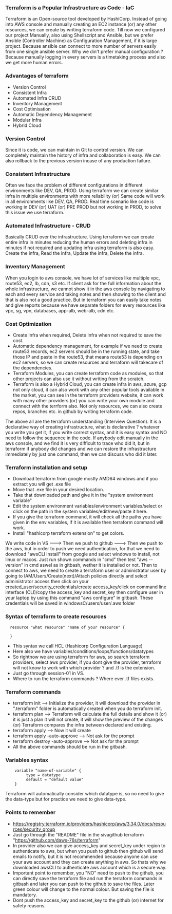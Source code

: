 ### Terraform is a Popular Infrastructure as Code - IaC
Terraform is an Open-source tool developed by HashiCorp. Instead of going into AWS console and manually creating an EC2 instance (or) any other resources, we can create by writing terraform code. Till now we configured our project Manually, also using Shellscript and Ansible, but we prefer Ansible (Controller Machine) as Configuration Management, if it is large project. Because ansible can connect to more number of servers easily from one single ansible server. Why we din't prefer manual configuration ? Because manually logging in every servers is a timetaking process and also we get more human errors.

### Advantages of terraform
- Version Control
- Consistent Infra
- Automated Infra CRUD
- Inventory Management
- Cost Optimisation
- Automatic Dependency Management
- Modular Infra
- Hybrid Cloud

### Version Control
Since it is code, we can maintain in Git to control version. We can completely maintain the history of infra and collaboration is easy. We can also rollback to the previous version incase of any production failure.

### Consistent Infrastructure
Often we face the problem of different configurations in different environments like DEV, QA, PROD. Using terraform we can create similar infra in multiple environments with more reliability (or) Same code will work in all environments like DEV, QA, PROD. Real time scenario like code is working in DEV (or) UAT (or) PRE PROD but not working in PROD, to solve this issue we use terraform.

### Automated Infrastructure - CRUD
Basically CRUD over the infrastructure. Using terraform we can create entire infra in minutes reducing the human errors and deleting infra in minutes if not required and updating infra using terraform is also easy. Create the infra, Read the infra, Update the infra, Delete the infra.

### Inventory Management
When you login to aws console, we have lot of services like multiple vpc, route53, ec2, lb, cdn, s3 etc. If client ask for the full information about the whole infrastructure, we cannot show it in the aws console by navigating to each and every service and taking notes and then showing to the client and that is also not a good practice. But in terraform you can easily take notes and give reports because we have separate folders for every resources like vpc, sg, vpn, databases, app-alb, web-alb, cdn etc.

### Cost Optimization
- Create Infra when required, Delete Infra when not required to save the cost.
- Automatic dependency management, for example if we need to create route53 records, ec2 servers should be in   the running state, and take those IP and paste in the route53, that means route53 is depending on ec2
  servers, so we can create resources and terraform will takecare of the dependencies.
- Terraform Modules, you can create terraform code as modules, so that other projects can also use it without
  writing from the scratch.
- Terraform is also a Hybrid Cloud, you can create infra in aws, azure, gcp not only cloud, it can also
  work with any other popular tools available in the market, you can see in the terraform providers website,
  it can work with many other providers (or) you can write your own module and connect with the terrform
  also. Not only resources, we can also create repos, branches etc. in github by writing terraform code.

The above all are the terraform understanding (Interview Question). It is a declarative way of creating infrastructure, what is declarative ? whatever you write you get it, if you write correct syntax, and it is easy syntax and NO need to follow the sequence in the code. If anybody edit manually in the aws console, and we find it is very difficult to trace who did it, but in terraform if anybody did changes and we can restore the infrastructure immediately by just one command, then we can discuss who did it later.

### Terraform installation and setup
- Download terraform from google mostly AMD64 windows and if you extract you will get .exe file
- Move that .exe file in your desired location.
- Take that downloaded path and give it in the "system environment variable"
- Edit the system environment variables/environment variables/select or click on the path in the system
  variables/edit/new/paste it here.
- If you give the terraform command, it will check all the paths you have given in the env variables, if it
  is available then terraform command will work.
- Install "hashicorp terraform extension" to get colors.

We write code in VS ---> Then we push to github ---> Then we push to the aws, but in order to push we need authentication, for that we need to download "awsCLI install" from google and select windows to install, not linux or macos. Just run shown commands in "cmd" then test "aws --version" in cmd aswel as in gitbash, wether it is installed or not. Then to connect to aws, we need to create a terraform user or administrator user by going to IAM/Users/Create(next)/Attach policies directly and select administrator access then click on your created_user/security_credentials/create access_key/click on command line interface (CLI)/copy the access_key and secret_key then configure user in your laptop by using this command "aws configure" in gitbash. These credentials will be saved in windowsC/users/user/.aws folder

### Syntax of terraform to create resources

      resource "what resource" "name of your resource" {
      
      }

- This syntax we call HCL (Hashicorp Configuration Language) 
- Here also we have variables/conditions/loops/functions/datatypes
- So rightnow we are using terraform for aws, so search terraform providers, select aws provider, if you
  dont give the provider, terraform will not know to work with which provider ? and .tf is the extension.
- Just go through session-01 in VS.
- Where to run the terraform commands ? Where ever .tf files exists.

### Terraform commands
- terraform init --> Initialize the provider, it will download the provider in ".terraform" folder is
  automatically created when you do terraform init.
- terraform plan --> Terraform will calculate the full details and show it (or) it is just a plan it will not
  create, it will show the preview of the changes (or) Terraform compares the infra between declared and
  existing.
- terraform apply --> Now it will create
- terraform apply -auto-approve --> Not ask for the prompt
- terraform destroy -auto-approve --> Not ask for the prompt
- All the above commands should be run in the gitbash.

### Variables syntax

        variable "name-of-variable" {
             type = datatype
             default = "default value"
        }

Terraform will automatically consider which datatype is, so no need to give the data-type but for practice we need to give data-type.

### Points to remember
- https://registry.terraform.io/providers/hashicorp/aws/3.34.0/docs/resources/security_group
- Just go through the "README" file in the sivagithub terraform "https://github.com/daws-76s/terraform"
- In provider also we can give access_key and secret_key under region to authenticate to aws, but when you
  push to github then github will send emails to notify, but it is not recommended because anyone can use
  your aws account and they can create anything in aws. So thats why we downloaded awsCLI to authenticate
  aws account which is a secure way.
- Important point to remember, you "NO" need to push to the github, you can directly save the terraform file
  and run the terraform commands in gitbash and later you can push to the github to save the files. Later
  green colour will change to the normal colour. But saving the file is mandatory.
- Dont push the access_key and secret_key to the github (or) internet for safety reasons.
